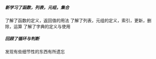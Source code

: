 ##### 新学习了函数，列表，元组，集合
了解了函数的定义，返回值的用法
了解了列表，元组的定义，索引，更新，删除，运算
了解了字典的定义与使用

##### 回顾了循环与判断
发现有些细节性的东西有所遗忘
